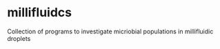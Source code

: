 # millifluidcs
Collection of programs to investigate micriobial populations in millifluidic droplets
